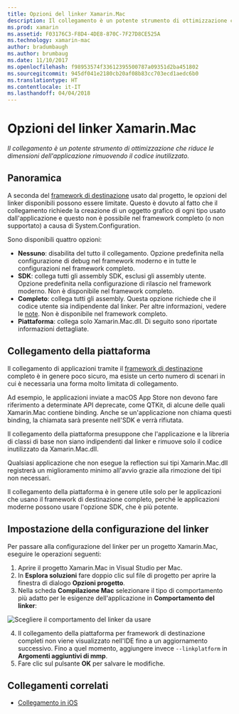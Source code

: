 ```yaml
---
title: Opzioni del linker Xamarin.Mac
description: Il collegamento è un potente strumento di ottimizzazione che riduce le dimensioni dell'applicazione rimuovendo il codice inutilizzato.
ms.prod: xamarin
ms.assetid: F03176C3-F8D4-4DE8-870C-7F27D8CE525A
ms.technology: xamarin-mac
author: bradumbaugh
ms.author: brumbaug
ms.date: 11/10/2017
ms.openlocfilehash: f98953574f33612395500787a09351d2ba451802
ms.sourcegitcommit: 945df041e2180cb20af08b83cc703ecd1aedc6b0
ms.translationtype: HT
ms.contentlocale: it-IT
ms.lasthandoff: 04/04/2018
---
```

# <a name="xamarinmac-linker-options"></a>Opzioni del linker Xamarin.Mac

_Il collegamento è un potente strumento di ottimizzazione che riduce le dimensioni dell'applicazione rimuovendo il codice inutilizzato._

## <a name="overview"></a>Panoramica

A seconda del [framework di destinazione](~/mac/platform/target-framework.md) usato dal progetto, le opzioni del linker disponibili possono essere limitate. Questo è dovuto al fatto che il collegamento richiede la creazione di un oggetto grafico di ogni tipo usato dall'applicazione e questo non è possibile nel framework completo (o non supportato) a causa di System.Configuration.

Sono disponibili quattro opzioni:

- **Nessuno**: disabilita del tutto il collegamento. Opzione predefinita nella configurazione di debug nel framework moderno e in tutte le configurazioni nel framework completo.
- **SDK**: collega tutti gli assembly SDK, esclusi gli assembly utente. Opzione predefinita nella configurazione di rilascio nel framework moderno. Non è disponibile nel framework completo.
- **Completo**: collega tutti gli assembly. Questa opzione richiede che il codice utente sia indipendente dal linker. Per altre informazioni, vedere le [note](~/ios/deploy-test/linker.md). Non è disponibile nel framework completo.
- **Piattaforma**: collega solo Xamarin.Mac.dll. Di seguito sono riportate informazioni dettagliate.

## <a name="platform-linking"></a>Collegamento della piattaforma

Il collegamento di applicazioni tramite il [framework di destinazione](~/mac/platform/target-framework.md) completo è in genere poco sicuro, ma esiste un certo numero di scenari in cui è necessaria una forma molto limitata di collegamento.

Ad esempio, le applicazioni inviate a macOS App Store non devono fare riferimento a determinate API deprecate, come QTKit, di alcune delle quali Xamarin.Mac contiene binding. Anche se un'applicazione non chiama questi binding, la chiamata sarà presente nell'SDK e verrà rifiutata.

Il collegamento della piattaforma presuppone che l'applicazione e la libreria di classi di base non siano indipendenti dal linker e rimuove solo il codice inutilizzato da Xamarin.Mac.dll. 

Qualsiasi applicazione che non esegue la reflection sui tipi Xamarin.Mac.dll registrerà un miglioramento minimo all'avvio grazie alla rimozione dei tipi non necessari.

Il collegamento della piattaforma è in genere utile solo per le applicazioni che usano il framework di destinazione completo, perché le applicazioni moderne possono usare l'opzione SDK, che è più potente.

## <a name="setting-the-linker-configuration"></a>Impostazione della configurazione del linker

Per passare alla configurazione del linker per un progetto Xamarin.Mac, eseguire le operazioni seguenti:

1. Aprire il progetto Xamarin.Mac in Visual Studio per Mac.
2. In **Esplora soluzioni** fare doppio clic sul file di progetto per aprire la finestra di dialogo **Opzioni progetto**.
3. Nella scheda **Compilazione Mac** selezionare il tipo di comportamento più adatto per le esigenze dell'applicazione in **Comportamento del linker**:

  ![Scegliere il comportamento del linker da usare](linker-images/link-behavior.png "Scegliere il comportamento del linker da usare")

4. Il collegamento della piattaforma per framework di destinazione completi non viene visualizzato nell'IDE fino a un aggiornamento successivo. Fino a quel momento, aggiungere invece `--linkplatform` in **Argomenti aggiuntivi di mmp**.
5. Fare clic sul pulsante **OK** per salvare le modifiche.


## <a name="related-links"></a>Collegamenti correlati

- [Collegamento in iOS](~/ios/deploy-test/linker.md)
